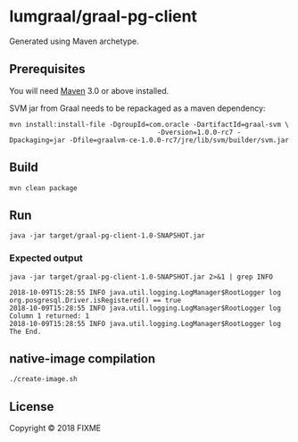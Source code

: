 # lumgraal/graal-pg-client

Generated using Maven archetype.

## Prerequisites

You will need [Maven][1] 3.0 or above installed.

[1]: https://maven.apache.org

SVM jar from Graal needs to be repackaged as a maven dependency:

    mvn install:install-file -DgroupId=com.oracle -DartifactId=graal-svm \
                                         -Dversion=1.0.0-rc7 -Dpackaging=jar -Dfile=graalvm-ce-1.0.0-rc7/jre/lib/svm/builder/svm.jar

## Build

    mvn clean package

## Run

    java -jar target/graal-pg-client-1.0-SNAPSHOT.jar

### Expected output

    java -jar target/graal-pg-client-1.0-SNAPSHOT.jar 2>&1 | grep INFO

    2018-10-09T15:28:55 INFO java.util.logging.LogManager$RootLogger log org.posgresql.Driver.isRegistered() == true
    2018-10-09T15:28:55 INFO java.util.logging.LogManager$RootLogger log Column 1 returned: 1
    2018-10-09T15:28:55 INFO java.util.logging.LogManager$RootLogger log The End.

## native-image compilation    

    ./create-image.sh

## License

Copyright © 2018 FIXME
